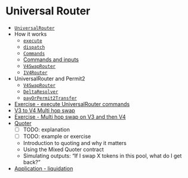 # Universal Router

- [`UniversalRouter`](https://docs.uniswap.org/contracts/universal-router/overview)
- How it works
  - [`execute`](https://github.com/Uniswap/universal-router/blob/3663f6db6e2fe121753cd2d899699c2dc75dca86/contracts/UniversalRouter.sol#L44-L62)
  - [`dispatch`](https://github.com/Uniswap/universal-router/blob/3663f6db6e2fe121753cd2d899699c2dc75dca86/contracts/base/Dispatcher.sol#L47-L286)
  - [`Commands`](https://github.com/Uniswap/universal-router/blob/main/contracts/libraries/Commands.sol)
  - [Commands and inputs](https://docs.uniswap.org/contracts/universal-router/technical-reference)
  - [`V4SwapRouter`](https://github.com/Uniswap/universal-router/blob/main/contracts/modules/uniswap/v4/V4SwapRouter.sol)
  - [`IV4Router`](https://github.com/Uniswap/v4-periphery/blob/main/src/interfaces/IV4Router.sol)
- UniversalRouter and Permit2
  - [`V4SwapRouter`](https://github.com/Uniswap/universal-router/blob/main/contracts/modules/uniswap/v4/V4SwapRouter.sol)
  - [`DeltaResolver`](https://github.com/Uniswap/v4-periphery/blob/main/src/base/DeltaResolver.sol)
  - [`payOrPermit2Transfer`](https://github.com/Uniswap/universal-router/blob/3663f6db6e2fe121753cd2d899699c2dc75dca86/contracts/modules/Permit2Payments.sol#L42-L45)
- [Exercise - execute UniversalRouter commands](./foundry/exercises/universal_router.md)
- [V3 to V4 Multi hop swap](./notes/uni_router_v3_v4_swap.png)
- [Exercise - Multi hop swap on V3 and then V4](./foundry/exercises/swap_v3_v4.md)
- [Quoter](https://github.com/Uniswap/mixed-quoter)
  - [ ] TODO: explanation
  - [ ] TODO: example or exercise
  - Introduction to quoting and why it matters
  - Using the Mixed Quoter contract
  - Simulating outputs: “If I swap X tokens in this pool, what do I get back?”
- [Application - liquidation](./foundry/exercises/liquidation.md)
